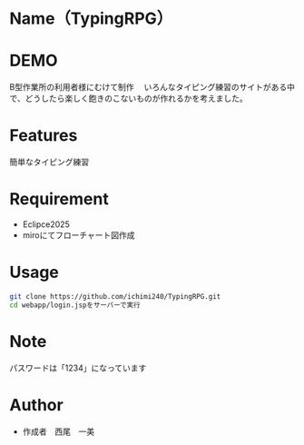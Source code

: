 # Name（TypingRPG）

# DEMO
B型作業所の利用者様にむけて制作　
いろんなタイピング練習のサイトがある中で、どうしたら楽しく飽きのこないものが作れるかを考えました。

# Features
簡単なタイピング練習

# Requirement
* Eclipce2025
* miroにてフローチャート図作成

# Usage
```bash
git clone https://github.com/ichimi240/TypingRPG.git
cd webapp/login.jspをサーバーで実行
```
# Note
パスワードは「1234」になっています

# Author
* 作成者　西尾　一美
